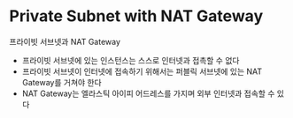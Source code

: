 # Private Subnet with NAT Gateway

프라이빗 서브넷과 NAT Gateway
* 프라이빗 서브넷에 있는 인스턴스는 스스로 인터넷과 접촉할 수 없다
* 프라이빗 서브넷이 인터넷에 접속하기 위해서는 퍼블릭 서브넷에 있는 NAT Gateway를 거쳐야 한다
* NAT Gateway는 엘라스틱 아이피 어드레스를 가지며 외부 인터넷과 접속할 수 있다
